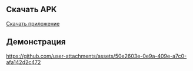 ## Скачать APK
[Скачать приложение](./app/release/app-release.apk)

## Демонстрация

https://github.com/user-attachments/assets/50e2603e-0e9a-409e-a7c0-afa142d2c472

